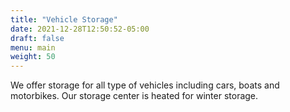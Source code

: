 ```yaml
---
title: "Vehicle Storage"
date: 2021-12-28T12:50:52-05:00
draft: false
menu: main
weight: 50
---
```

We offer storage for all type of vehicles including cars, boats and motorbikes. Our storage center is heated for winter storage.
